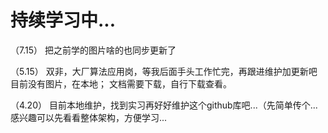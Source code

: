 # 持续学习中...
（7.15）
把之前学的图片啥的也同步更新了

（5.15）
双非，大厂算法应用岗，等我后面手头工作忙完，再跟进维护加更新吧
目前没有图片，在本地；
文档需要下载，自行下载查看。

（4.20）
目前本地维护，找到实习再好好维护这个github库吧...（先简单传个...
感兴趣可以先看看整体架构，方便学习...
